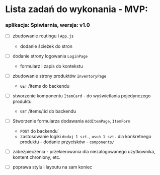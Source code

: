 # Lista zadań do wykonania - MVP:
### aplikacja: Spiwiarnia, wersja: v1.0

 - [ ] zbudowanie routingu i `App.js`
   - dodanie ścieżek do stron
 - [ ] dodanie strony logowania `LoginPage`
   - formularz i zapis do kontekstu
 - [ ] zbudowanie strony produktów `InventoryPage`
   - `GET` /items do backendu
 - [ ] stworzenie komponentu `ItemCard` - do wyświetlania pojedynczego produktu
   - `GET` /items/:id do backendu
 - [ ] Stworzenie formularza dodawania `AddItemPage`, `ItemForm` 
   - `POST` do backendu`
   - zastosowanie logiki `dodaj 1 szt.`, `usuń 1 szt.` dla konkretnego produktu - dodanie przycisków - `components/`
 - [ ] zabezpieczenia - przekierowania dla niezalogowanego uzytkownika, kontent chroniony, etc.
 - [ ] poprawa stylu i layoutu na sam koniec

